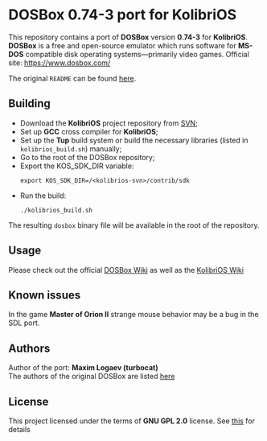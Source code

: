 # DOSBox 0.74-3 port for KolibriOS

This repository contains a port of __DOSBox__ version __0.74-3__ for __KolibriOS__.\
__DOSBox__ is a free and open-source emulator which runs software for __MS-DOS__ compatible disk operating systems—primarily video games. 
Official site: https://www.dosbox.com/

The original `README` can be found [here](./README).

## Building

- Download the __KolibriOS__ project repository from [SVN](https://wiki.kolibrios.org/wiki/How_to_use_the_KolibriOS_Team_SVN_server);
- Set up __GCC__ cross compiler for __KolibriOS__;
- Set up the __Tup__ build system or build the necessary libraries (listed in `kolibrios_build.sh`) manually;
- Go to the root of the DOSBox repository;
- Export the KOS_SDK_DIR variable:
    ```
    export KOS_SDK_DIR=/<kolibrios-svn>/contrib/sdk
    ```
- Run the build:
    ```
    ./kolibrios_build.sh
    ```

The resulting `dosbox` binary file will be available in the root of the repository.

## Usage

Please check out the official [DOSBox Wiki](https://www.dosbox.com/wiki/) as well as the [KolibriOS Wiki](https://wiki.kolibrios.org/wiki/DosBox/)

## Known issues

In the game __Master of Orion II__ strange mouse behavior may be a bug in the SDL port.

## Authors

Author of the port: __Maxim Logaev (turbocat)__ \
The authors of the original DOSBox are listed [here](./AUTHORS)

## License

This project licensed under the terms of __GNU GPL 2.0__ license. See [this](./COPYING) for details
